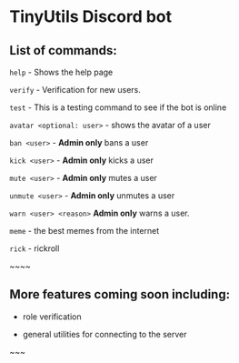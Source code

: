 # TinyUtils Discord bot


## List of commands:
`help` - Shows the help page

`verify` - Verification for new users.

`test` - This is a testing command to see if the bot is online

`avatar <optional: user>` - shows the avatar of a user

`ban <user>` - **Admin only** bans a user

`kick <user>` - **Admin only** kicks a user 

`mute <user>` - **Admin only** mutes a user

`unmute <user>` - **Admin only** unmutes a user

`warn <user> <reason>` **Admin only** warns a user.

`meme` - the best memes from the internet

`rick` - rickroll

~\~\~\~
## More features coming soon including:

- role verification

- general utilities for connecting to the server

\~\~\~

